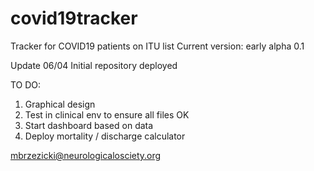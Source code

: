 # covid19tracker
Tracker for COVID19 patients on ITU list
Current version: early alpha 0.1

Update 06/04
Initial repository deployed

TO DO:
1. Graphical design
2. Test in clinical env to ensure all files OK
3. Start dashboard based on data
4. Deploy mortality / discharge calculator

mbrzezicki@neurologicalosciety.org
